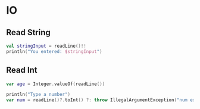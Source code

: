# IO

## Read String

```Kotlin
val stringInput = readLine()!!
println("You entered: $stringInput")
```

## Read Int

```Kotlin
var age = Integer.valueOf(readLine())
```

```Kotlin
println("Type a number")
var num = readLine()?.toInt() ?: throw IllegalArgumentException("num expected")
```

